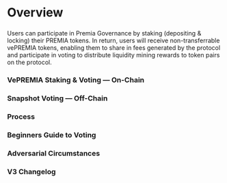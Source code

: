 # Overview

###

Users can participate in Premia Governance by staking (depositing & locking) their PREMIA tokens. In return, users will receive non-transferrable vePREMIA tokens, enabling them to share in fees generated by the protocol and participate in voting to distribute liquidity mining rewards to token pairs on the protocol.

### VePREMIA Staking & Voting — On-Chain

### Snapshot Voting — Off-Chain

### Process

### Beginners Guide to Voting

### Adversarial Circumstances

### V3 Changelog
